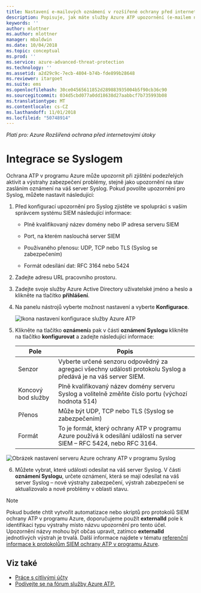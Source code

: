 ```yaml
---
title: Nastavení e-mailových oznámení v rozšířené ochrany před internetovými útoky pro Azure | Dokumentace Microsoftu
description: Popisuje, jak máte služby Azure ATP upozornění (e-mailem nebo předáváním událostí služby Azure ATP) při zjištění podezřelých aktivit
keywords: ''
author: mlottner
ms.author: mlottner
manager: mbaldwin
ms.date: 10/04/2018
ms.topic: conceptual
ms.prod: ''
ms.service: azure-advanced-threat-protection
ms.technology: ''
ms.assetid: a2d29c9c-7ecb-4804-b74b-fde899b28648
ms.reviewer: itargoet
ms.suite: ems
ms.openlocfilehash: 30ce04565611852d289883935004b5f90cb36c90
ms.sourcegitcommit: 034d5cbd077a0dd18638d27aabbcf7b735993b08
ms.translationtype: MT
ms.contentlocale: cs-CZ
ms.lasthandoff: 11/01/2018
ms.locfileid: "50748914"
---
```

*Platí pro: Azure Rozšířená ochrana před internetovými útoky*



# <a name="integrate-with-syslog"></a>Integrace se Syslogem

Ochrana ATP v programu Azure může upozornit při zjištění podezřelých aktivit a výstrahy zabezpečení problémy, stejně jako upozornění na stav zasláním oznámení na váš server Syslog. Pokud povolíte upozornění pro Syslog, můžete nastavit následující:

1.  Před konfigurací upozornění pro Syslog zjistěte ve spolupráci s vaším správcem systému SIEM následující informace:

    -   Plně kvalifikovaný název domény nebo IP adresa serveru SIEM

    -   Port, na kterém naslouchá server SIEM

    -   Používaného přenosu: UDP, TCP nebo TLS (Syslog se zabezpečením)

    -   Formát odesílání dat: RFC 3164 nebo 5424

2.  Zadejte adresu URL pracovního prostoru.

3.  Zadejte svoje služby Azure Active Directory uživatelské jméno a heslo a klikněte na tlačítko **přihlášení**.

4.  Na panelu nástrojů vyberte možnost nastavení a vyberte **Konfigurace**.

    ![Ikona nastavení konfigurace služby Azure ATP](media/ATP-config-menu.png)

5.  Klikněte na tlačítko **oznámení**a pak v části **oznámení Syslogu** klikněte na tlačítko **konfigurovat** a zadejte následující informace:

    |Pole|Popis|
    |---------|---------------|
    |Senzor|Vyberte určené senzoru odpovědný za agregaci všechny události protokolu Syslog a předává je na váš server SIEM.|
    |Koncový bod služby|Plně kvalifikovaný název domény serveru Syslog a volitelně změňte číslo portu (výchozí hodnota 514)|
    |Přenos|Může být UDP, TCP nebo TLS (Syslog se zabezpečením)|
    |Formát|To je formát, který ochrany ATP v programu Azure používá k odesílání událostí na server SIEM – RFC 5424, nebo RFC 3164.|

 ![Obrázek nastavení serveru Azure ochrany ATP v programu Syslog](media/atp-syslog.png)

6. Můžete vybrat, které události odesílat na váš server Syslog. V části **oznámení Syslogu**, určete oznámení, která se mají odesílat na váš server Syslog – nové výstrahy zabezpečení, výstrah zabezpečení se aktualizovalo a nové problémy v oblasti stavu.

> [!NOTE]
> Pokud budete chtít vytvořit automatizace nebo skriptů pro protokolů SIEM ochrany ATP v programu Azure, doporučujeme použít **externalId** pole k identifikaci typu výstrahy místo názvu upozornění pro tento účel. Upozornění názvy mohou být občas upravit, zatímco **externalId** jednotlivých výstrah je trvalá. Další informace najdete v tématu [referenční informace k protokolům SIEM ochrany ATP v programu Azure](cef-format-sa.md). 


## <a name="see-also"></a>Viz také

- [Práce s citlivými účty](sensitive-accounts.md)
- [Podívejte se na fórum služby Azure ATP.](https://aka.ms/azureatpcommunity)
